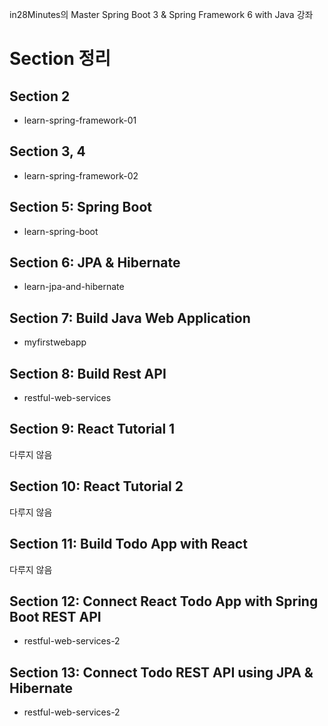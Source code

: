 in28Minutes의 Master Spring Boot 3 & Spring Framework 6 with Java 강좌

# Section 정리
## Section 2
- learn-spring-framework-01

## Section 3, 4
- learn-spring-framework-02

## Section 5: Spring Boot
- learn-spring-boot

## Section 6: JPA & Hibernate
- learn-jpa-and-hibernate

## Section 7: Build Java Web Application
- myfirstwebapp

## Section 8: Build Rest API
- restful-web-services

## Section 9: React Tutorial 1
다루지 않음

## Section 10: React Tutorial 2
다루지 않음

## Section 11: Build Todo App with React
다루지 않음

## Section 12: Connect React Todo App with Spring Boot REST API
- restful-web-services-2

## Section 13: Connect Todo REST API using JPA & Hibernate
- restful-web-services-2